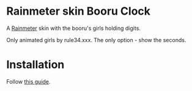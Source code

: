 # Rainmeter skin Booru Clock
A [Rainmeter](https://www.rainmeter.net/) skin with the booru's girls holding digits.

Only animated girls by rule34.xxx.
The only option - show the seconds.

# Installation

Follow [this guide](https://visualskins.com/guide).